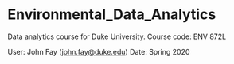 # Environmental_Data_Analytics
Data analytics course for Duke University. Course code: ENV 872L

User: John Fay (john.fay@duke.edu)
Date: Spring 2020
